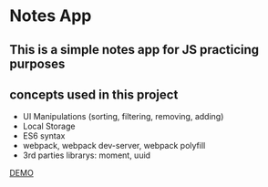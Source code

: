 # Notes App

## This is a simple notes app for JS practicing purposes

## concepts used in this project

* UI Manipulations (sorting, filtering, removing, adding)
* Local Storage
* ES6 syntax
* webpack, webpack dev-server, webpack polyfill
* 3rd parties librarys: moment, uuid

[DEMO](https://webdesigned-notes-app.netlify.com/)